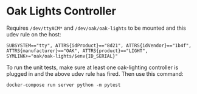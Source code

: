 # Oak Lights Controller

Requires `/dev/ttyACM*` and `/dev/oak/oak-lights` to be mounted and
this udev rule on the host:

```
SUBSYSTEM=="tty", ATTRS{idProduct}=="8d21", ATTRS{idVendor}=="1b4f", ATTRS{manufacturer}=="OAK", ATTRS{product}=="LIGHT", SYMLINK+="oak/oak-lights/$env{ID_SERIAL}"
```

To run the unit tests, make sure at least one oak-lighting controller
is plugged in and the above udev rule has fired. Then use this
command:

```
docker-compose run server python -m pytest
```

